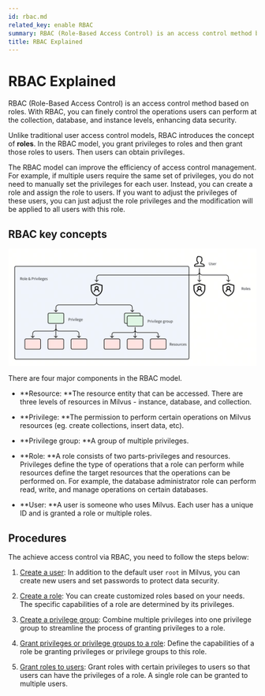 ```yaml
---
id: rbac.md
related_key: enable RBAC
summary: RBAC (Role-Based Access Control) is an access control method based on roles. With RBAC, you can finely control the operations users can perform at the collection, database, and instance levels, enhancing data security. ​
title: RBAC Explained
---
```


# RBAC Explained​

RBAC (Role-Based Access Control) is an access control method based on roles. With RBAC, you can finely control the operations users can perform at the collection, database, and instance levels, enhancing data security. ​

Unlike traditional user access control models, RBAC introduces the concept of **roles**. In the RBAC model, you  grant privileges to roles and then grant those roles to users. Then users can obtain privileges. ​

The RBAC model can improve the efficiency of access control management. For example, if multiple users require the same set of privileges, you do not need to manually set the privileges for each user. Instead, you can create a role and assign the role to users. If you want to adjust the privileges of these users, you can just adjust the role privileges and the modification will be applied to all users with this role.​

## RBAC key concepts​

![Users, roles, and privileges](../../../assets/users_roles_privileges.png)

There are four major components in the RBAC model.​

- **Resource: **The resource entity that can be accessed. There are three levels of resources in Milvus - instance, database, and collection.​

- **Privilege: **The permission to perform certain operations on Milvus resources (eg. create collections, insert data, etc). ​

- **Privilege group: **A group of multiple privileges.​

- **Role: **A role consists of two parts-privileges and resources. Privileges define the type of operations that a role can perform while resources define the target resources that the operations can be performed on. For example, the database administrator role can perform read, write, and manage operations on certain databases.​

- **User: **A user is someone who uses Milvus. Each user has a unique ID and is granted a role or multiple roles. ​

## Procedures​

The achieve access control via RBAC, you need to follow the steps below:​

1. [Create a user](users_and_roles.md#Create-a-user): In addition to the default user `root` in Milvus, you can create new users and set passwords to protect data security.​

2. [Create a role](users_and_roles.md#Create-a-role): You can create customized roles based on your needs. The specific capabilities of a role are determined by its privileges.​

3. [Create a privilege group](privilege_group.md): Combine multiple privileges into one privilege group to streamline the process of granting privileges to a role.​

4. [Grant privileges or privilege groups to a role](grant_privileges.md): Define the capabilities of a role be granting privileges or privilege groups to this role. ​

5. [Grant roles to users](grant_roles.md): Grant roles with certain privileges to users so that users can have the privileges of a role. A single role can be granted to multiple users.​
